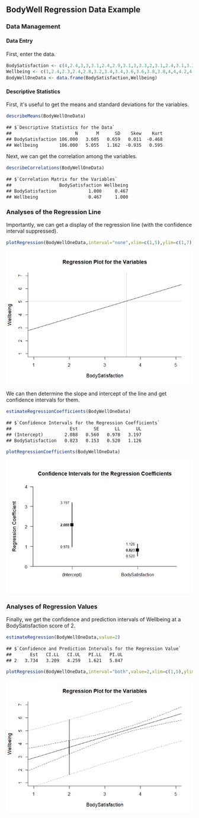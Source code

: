 
## BodyWell Regression Data Example

### Data Management

#### Data Entry

First, enter the data.

```r
BodySatisfaction <- c(4,2.4,3,3,3.1,2.4,2.9,3.1,3,3.3,2,3.1,2.4,3.1,3.3,3.4,3.3,3.6,2.7,3.3,3.6,2.3,3.7,4,2.7,3.1,3.3,3.4,4.4,3.3,3.3,4,4.1,3.3,3.6,3.9,4,5,3,3,3.3,3.9,3.9,4.7,5,2.6,2.9,3.4,3.4,3.9,4.3,2.6,3.1,3.4,3.7,4,4.1,4,5,4,2.4,3.7,3,3.6,2.9,2.7,3.3,4.3,3.1,4.3,4.4,4,3.3,3.7,2.9,3.4,3.6,4.7,4.1,3,4.1,3.7,4.1,4,3.1,3.7,3.3,4.4,4.3,4,4,4,3.4,4.9,3.7,3.3,3.9,4.6,4,3.9,4.7,4.3,4.4,4.4,4.6,4.3)
Wellbeing <- c(1,2.4,2.3,2.4,2.8,3.2,3.4,3.4,3.6,3.6,3.8,3.8,4,4,4.2,4.2,4.4,4.4,4.6,4.6,4.6,4.8,4.8,4.8,5,5,5,5,5,5.2,5.3,5.2,5.2,5.6,5.6,5.6,5.6,5.6,5.8,5.7,5.8,5.8,5.9,5.8,5.8,6,6,6,6.1,6,6,6.2,6.2,6.2,6.4,6.4,6.4,6.6,7,2.8,3,3.2,3.2,3.4,3.4,3.8,4.2,4.4,4.4,4.6,4.6,4.6,4.8,4.8,4.8,5,5,5.2,5.2,5.4,5.6,5.6,5.5,5.6,5.6,5.7,5.6,5.6,5.6,5.8,5.8,6,6,6,6,6,6,6,6.1,6.2,6.2,6.2,6.2,6.4,6.6,7)
BodyWellOneData <- data.frame(BodySatisfaction,Wellbeing)
```

#### Descriptive Statistics

First, it's useful to get the means and standard deviations for the variables.

```r
describeMeans(BodyWellOneData)
```

```
## $`Descriptive Statistics for the Data`
##                        N       M      SD    Skew    Kurt
## BodySatisfaction 106.000   3.605   0.659   0.011  -0.468
## Wellbeing        106.000   5.055   1.162  -0.935   0.595
```

Next, we can get the correlation among the variables.

```r
describeCorrelations(BodyWellOneData)
```

```
## $`Correlation Matrix for the Variables`
##                  BodySatisfaction Wellbeing
## BodySatisfaction            1.000     0.467
## Wellbeing                   0.467     1.000
```

### Analyses of the Regression Line

Importantly, we can get a display of the regression line (with the confidence interval suppressed).

```r
plotRegression(BodyWellOneData,interval="none",xlim=c(1,5),ylim=c(1,7),cross=TRUE)
```

![](figures/Regression-Data-Model-1.png)<!-- -->

We can then determine the slope and intercept of the line and get confidence intervals for them.

```r
estimateRegressionCoefficients(BodyWellOneData)
```

```
## $`Confidence Intervals for the Regression Coefficients`
##                      Est      SE      LL      UL
## (Intercept)        2.088   0.560   0.978   3.197
## BodySatisfaction   0.823   0.153   0.520   1.126
```

```r
plotRegressionCoefficients(BodyWellOneData)
```

![](figures/Regression-Data-Coefficients-1.png)<!-- -->

### Analyses of Regression Values

Finally, we get the confidence and prediction intervals of Wellbeing at a BodySatisfaction score of 2.

```r
estimateRegression(BodyWellOneData,value=2)
```

```
## $`Confidence and Prediction Intervals for the Regression Value`
##       Est   CI.LL   CI.UL   PI.LL   PI.UL
## 2   3.734   3.209   4.259   1.621   5.847
```

```r
plotRegression(BodyWellOneData,interval="both",value=2,xlim=c(1,5),ylim=c(1,7),values=FALSE)
```

![](figures/Regression-Data-Value-1.png)<!-- -->
